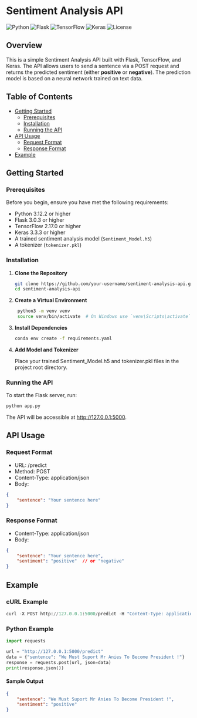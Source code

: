 # Sentiment Analysis API

![Python](https://img.shields.io/badge/python-3.12.2-blue)
![Flask](https://img.shields.io/badge/Flask-3.0.3-green)
![TensorFlow](https://img.shields.io/badge/TensorFlow-2.17.0-orange)
![Keras](https://img.shields.io/badge/Keras-3.3.3-red)
![License](https://img.shields.io/badge/license-MIT-yellowgreen)

## Overview

This is a simple Sentiment Analysis API built with Flask, TensorFlow, and Keras. The API allows users to send a sentence via a POST request and returns the predicted sentiment (either **positive** or **negative**). The prediction model is based on a neural network trained on text data.

## Table of Contents
- [Getting Started](#getting-started)
  - [Prerequisites](#prerequisites)
  - [Installation](#installation)
  - [Running the API](#running-the-api)
- [API Usage](#api-usage)
  - [Request Format](#request-format)
  - [Response Format](#response-format)
- [Example](#example)

## Getting Started

### Prerequisites

Before you begin, ensure you have met the following requirements:

- Python 3.12.2 or higher
- Flask 3.0.3 or higher
- TensorFlow 2.17.0 or higher
- Keras 3.3.3 or higher
- A trained sentiment analysis model (`Sentiment_Model.h5`)
- A tokenizer (`tokenizer.pkl`)

### Installation

1. **Clone the Repository**
   ```bash
   git clone https://github.com/your-username/sentiment-analysis-api.git
   cd sentiment-analysis-api

2. **Create a Virtual Environment**
   ```bash
    python3 -m venv venv
    source venv/bin/activate  # On Windows use `venv\Scripts\activate`

3. **Install Dependencies**
   ```bash
   conda env create -f requirements.yaml

4. **Add Model and Tokenizer**
   
   Place your trained Sentiment_Model.h5 and tokenizer.pkl files in the project root directory.

### Running the API

To start the Flask server, run:
  ```bash
  python app.py
  ```
The API will be accessible at http://127.0.0.1:5000.

## API Usage

### Request Format

- URL: /predict
- Method: POST
- Content-Type: application/json
- Body:
```json
{
    "sentence": "Your sentence here"
}
```

### Response Format
- Content-Type: application/json
- Body:
```json
{
    "sentence": "Your sentence here",
    "sentiment": "positive"  // or "negative"
}
```
## Example

### cURL Example
```python
curl -X POST http://127.0.0.1:5000/predict -H "Content-Type: application/json" -d '{"sentence": "We Must Suport Mr Anies To Become President !"}'
```
### Python Example
```python
import requests

url = "http://127.0.0.1:5000/predict"
data = {"sentence": "We Must Suport Mr Anies To Become President !"}
response = requests.post(url, json=data)
print(response.json())
```
#### Sample Output
```json
{
    "sentence": "We Must Suport Mr Anies To Become President !",
    "sentiment": "positive"
}
```
